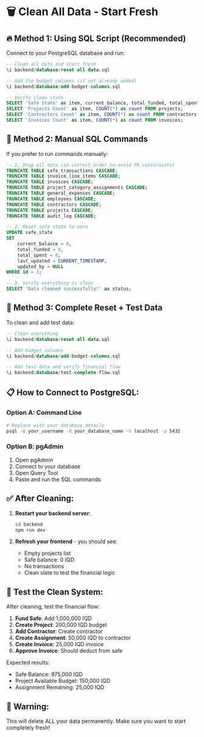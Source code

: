 # 🗑️ Clean All Data - Start Fresh

## 🔥 **Method 1: Using SQL Script (Recommended)**

Connect to your PostgreSQL database and run:

```sql
-- Clean all data and start fresh
\i backend/database/reset-all-data.sql

-- Add the budget columns (if not already added)
\i backend/database/add-budget-columns.sql

-- Verify clean state
SELECT 'Safe State' as item, current_balance, total_funded, total_spent FROM safe_state WHERE id = 1;
SELECT 'Projects Count' as item, COUNT(*) as count FROM projects;
SELECT 'Contractors Count' as item, COUNT(*) as count FROM contractors;
SELECT 'Invoices Count' as item, COUNT(*) as count FROM invoices;
```

## 🔧 **Method 2: Manual SQL Commands**

If you prefer to run commands manually:

```sql
-- 1. Drop all data (in correct order to avoid FK constraints)
TRUNCATE TABLE safe_transactions CASCADE;
TRUNCATE TABLE invoice_line_items CASCADE;
TRUNCATE TABLE invoices CASCADE;
TRUNCATE TABLE project_category_assignments CASCADE;
TRUNCATE TABLE general_expenses CASCADE;
TRUNCATE TABLE employees CASCADE;
TRUNCATE TABLE contractors CASCADE;
TRUNCATE TABLE projects CASCADE;
TRUNCATE TABLE audit_log CASCADE;

-- 2. Reset safe state to zero
UPDATE safe_state
SET
    current_balance = 0,
    total_funded = 0,
    total_spent = 0,
    last_updated = CURRENT_TIMESTAMP,
    updated_by = NULL
WHERE id = 1;

-- 3. Verify everything is clean
SELECT 'Data cleaned successfully!' as status;
```

## 🚀 **Method 3: Complete Reset + Test Data**

To clean and add test data:

```sql
-- Clean everything
\i backend/database/reset-all-data.sql

-- Add budget columns
\i backend/database/add-budget-columns.sql

-- Add test data and verify financial flow
\i backend/database/test-complete-flow.sql
```

## 📋 **How to Connect to PostgreSQL:**

### Option A: Command Line

```bash
# Replace with your database details
psql -U your_username -d your_database_name -h localhost -p 5432
```

### Option B: pgAdmin

1. Open pgAdmin
2. Connect to your database
3. Open Query Tool
4. Paste and run the SQL commands

## ✅ **After Cleaning:**

1. **Restart your backend server**:

   ```bash
   cd backend
   npm run dev
   ```

2. **Refresh your frontend** - you should see:
   - Empty projects list
   - Safe balance: 0 IQD
   - No transactions
   - Clean slate to test the financial logic

## 🧪 **Test the Clean System:**

After cleaning, test the financial flow:

1. **Fund Safe**: Add 1,000,000 IQD
2. **Create Project**: 200,000 IQD budget
3. **Add Contractor**: Create contractor
4. **Create Assignment**: 50,000 IQD to contractor
5. **Create Invoice**: 25,000 IQD invoice
6. **Approve Invoice**: Should deduct from safe

Expected results:

- Safe Balance: 975,000 IQD
- Project Available Budget: 150,000 IQD
- Assignment Remaining: 25,000 IQD

## 🔴 **Warning:**

This will delete ALL your data permanently. Make sure you want to start completely fresh!
